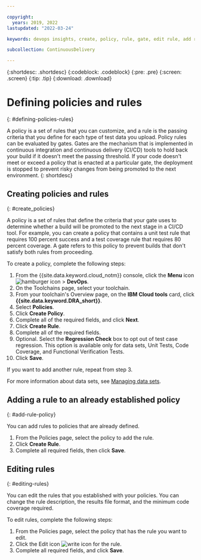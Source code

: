 ```yaml
---

copyright:
  years: 2019, 2022
lastupdated: "2022-03-24"

keywords: devops insights, create, policy, rule, gate, edit rule, add rule, define policy, code coverage, test, tests, gate failing, verification, risk

subcollection: ContinuousDelivery

---
```


{:shortdesc: .shortdesc}
{:codeblock: .codeblock}
{:pre: .pre}
{:screen: .screen}
{:tip: .tip}
{:download: .download}

# Defining policies and rules
{: #defining-policies-rules}

A policy is a set of rules that you can customize, and a rule is the passing criteria that you define for each type of test data you upload. Policy rules can be evaluated by gates. Gates are the mechanism that is implemented in continuous integration and continuous delivery (CI/CD) tools to hold back your build if it doesn't meet the passing threshold. If your code doesn't meet or exceed a policy that is enacted at a particular gate, the deployment is stopped to prevent risky changes from being promoted to the next environment.
{: shortdesc}


## Creating policies and rules
{: #create_policies}

A policy is a set of rules that define the criteria that your gate uses to determine whether a build will be promoted to the next stage in a CI/CD tool. For example, you can create a policy that contains a unit test rule that requires 100 percent success and a test coverage rule that requires 80 percent coverage. A gate refers to this policy to prevent builds that don't satisfy both rules from proceeding.

To create a policy, complete the following steps:
1. From the {{site.data.keyword.cloud_notm}} console, click the **Menu** icon ![hamburger icon](images/icon_hamburger.svg) > **DevOps**.
2. On the Toolchains page, select your toolchain.
3. From your toolchain's Overview page, on the **IBM Cloud tools** card, click **{{site.data.keyword.DRA_short}}**.
4. Select **Policies**.  
5. Click **Create Policy**.  
6. Complete all of the required fields, and click **Next**.  
7. Click **Create Rule**.
8. Complete all of the required fields.
9. Optional. Select the **Regression Check** box to opt out of test case regression. This option is available only for data sets, Unit Tests, Code Coverage, and Functional Verification Tests.   
10. Click **Save**.

If you want to add another rule, repeat from step 3.

For more information about data sets, see [Managing data sets](/docs/ContinuousDelivery?topic=ContinuousDelivery-adding-data-sets). 


## Adding a rule to an already established policy
{: #add-rule-policy}  

You can add rules to policies that are already defined.

1. From the Policies page, select the policy to add the rule.
2. Click **Create Rule**.
3. Complete all required fields, then click **Save**.


## Editing rules
{: #editing-rules}

You can edit the rules that you established with your policies. You can change the rule description, the results file format, and the minimum code coverage required.

To edit rules, complete the following steps:
1. From the Policies page, select the policy that has the rule you want to edit.
2. Click the Edit icon ![write icon](images/icon_write.svg) for the rule.  
3. Complete all required fields, and click **Save**.
